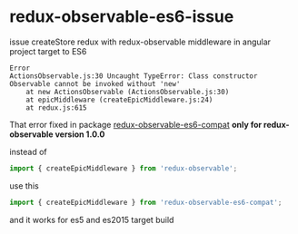 # redux-observable-es6-issue
issue createStore redux with redux-observable middleware in angular project target to ES6

```
Error
ActionsObservable.js:30 Uncaught TypeError: Class constructor Observable cannot be invoked without 'new'
    at new ActionsObservable (ActionsObservable.js:30)
    at epicMiddleware (createEpicMiddleware.js:24)
    at redux.js:615
```

That error fixed in package [redux-observable-es6-compat](https://www.npmjs.com/package/redux-observable-es6-compat) <b>only for redux-observable version 1.0.0</b>

instead of
```js
import { createEpicMiddleware } from 'redux-observable';
```
use this
```js
import { createEpicMiddleware } from 'redux-observable-es6-compat';
```

and it works for es5 and es2015 target build
